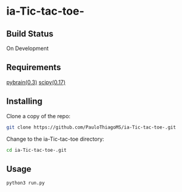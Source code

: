 # ia-Tic-tac-toe-
## Build Status

On Development

## Requirements
[pybrain(0.3)](https://github.com/pybrain/pybrain/archive/0.3.3.zip)
[scipy(0.17)](https://files.pythonhosted.org/packages/9c/85/d8fd3c75ee4b216c0283efde113b42c8d6cf7e2d3bdd04928f5f0fcf4fc6/scipy-0.17.1.zip)

## Installing
Clone a copy of the repo:
```bash
git clone https://github.com/PauloThiagoMS/ia-Tic-tac-toe-.git
```

Change to the ia-Tic-tac-toe directory:
```bash
cd ia-Tic-tac-toe-.git
```

## Usage
```bash
python3 run.py
```
